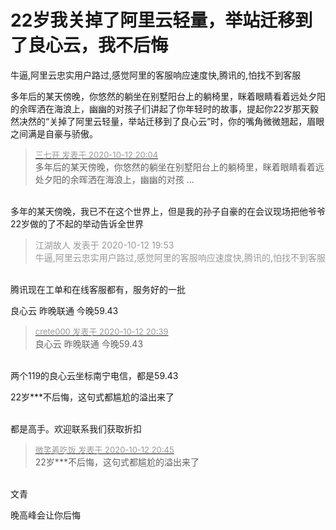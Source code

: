 # 22岁我关掉了阿里云轻量，举站迁移到了良心云，我不后悔


牛逼,阿里云忠实用户路过,感觉阿里的客服响应速度快,腾讯的,怕找不到客服

多年后的某天傍晚，你悠然的躺坐在别墅阳台上的躺椅里，眯着眼睛看着远处夕阳的余晖洒在海浪上，幽幽的对孩子们讲起了你年轻时的故事，提起你22岁那天毅然决然的“关掉了阿里云轻量，举站迁移到了良心云”时，你的嘴角微微翘起，眉眼之间满是自豪与骄傲。

<div class="quote"><blockquote><font size="2"><a href="https://www.hostloc.com/forum.php?mod=redirect&amp;goto=findpost&amp;pid=9290891&amp;ptid=753515" target="_blank"><font color="#999999">三七开 发表于 2020-10-12 20:04</font></a></font><br />
多年后的某天傍晚，你悠然的躺坐在别墅阳台上的躺椅里，眯着眼睛看着远处夕阳的余晖洒在海浪上，幽幽的对孩 ...</blockquote></div><br />
多年的某天傍晚，我已不在这个世界上，但是我的孙子自豪的在会议现场把他爷爷22岁做的了不起的举动告诉全世界

<div class="quote"><blockquote><font color="#999999">江湖故人 发表于 2020-10-12 19:53</font><br />
<font color="#999999">牛逼,阿里云忠实用户路过,感觉阿里的客服响应速度快,腾讯的,怕找不到客服</font></blockquote></div><br />
腾讯现在工单和在线客服都有，服务好的一批

良心云 昨晚联通 今晚59.43

<div class="quote"><blockquote><font size="2"><a href="https://www.hostloc.com/forum.php?mod=redirect&amp;goto=findpost&amp;pid=9291057&amp;ptid=753515" target="_blank"><font color="#999999">crete000 发表于 2020-10-12 20:39</font></a></font><br />
良心云 昨晚联通 今晚59.43</blockquote></div><br />
两个119的良心云坐标南宁电信，都是59.43

22岁***不后悔，这句式都尴尬的溢出来了<br />
<br />
<img id="aimg_TVGHy" onclick="zoom(this, this.src, 0, 0, 0)" class="zoom" src="https://img.123er.com/2020/ganga.jpg" onmouseover="img_onmouseoverfunc(this)" onload="thumbImg(this)" border="0" alt="" />

都是高手。欢迎联系我们获取折扣<img src="static/image/smiley/default/lol.gif" smilieid="12" border="0" alt="" />

<div class="quote"><blockquote><font size="2"><a href="https://www.hostloc.com/forum.php?mod=redirect&amp;goto=findpost&amp;pid=9291079&amp;ptid=753515" target="_blank"><font color="#999999">微笑着吃饭 发表于 2020-10-12 20:45</font></a></font><br />
22岁***不后悔，这句式都尴尬的溢出来了</blockquote></div><br />
<img src="static/image/smiley/default/lol.gif" smilieid="12" border="0" alt="" />文青

晚高峰会让你后悔
